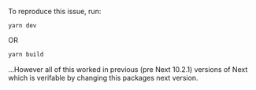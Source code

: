 To reproduce this issue, run:

```
yarn dev
```

OR

```sh
yarn build
```

...However all of this worked in previous (pre Next 10.2.1) versions of Next which is verifable by changing this packages next version.
